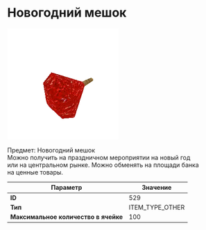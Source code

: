 # Новогодний мешок

![Item Image](../img/529.webp?raw=true)

Предмет: Новогодний мешок<br>Можно получить на праздничном мероприятии на новый год<br>или на центральном рынке. Можно обменять на площади банка<br>на ценные товары.


| Параметр | Значение |
|----------|----------|
| **ID** | 529 |
| **Тип** | ITEM_TYPE_OTHER |
| **Максимальное количество в ячейке** | 100 |

